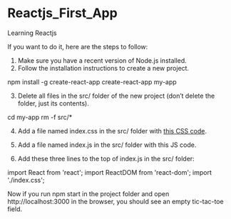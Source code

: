 # Reactjs_First_App
Learning Reactjs


If you want to do it, here are the steps to follow:

1. Make sure you have a recent version of Node.js installed.
2. Follow the installation instructions to create a new project.

npm install -g create-react-app
create-react-app my-app

3. Delete all files in the src/ folder of the new project (don’t delete the folder, just its contents).

cd my-app
rm -f src/*

4. Add a file named index.css in the src/ folder with <a href="https://codepen.io/gaearon/pen/oWWQNa?editors=0100">this CSS code</a>.

5. Add a file named index.js in the src/ folder with this JS code.

6. Add these three lines to the top of index.js in the src/ folder:

import React from 'react';
import ReactDOM from 'react-dom';
import './index.css';

Now if you run npm start in the project folder and open http://localhost:3000 in the browser, you should see an empty tic-tac-toe field.
